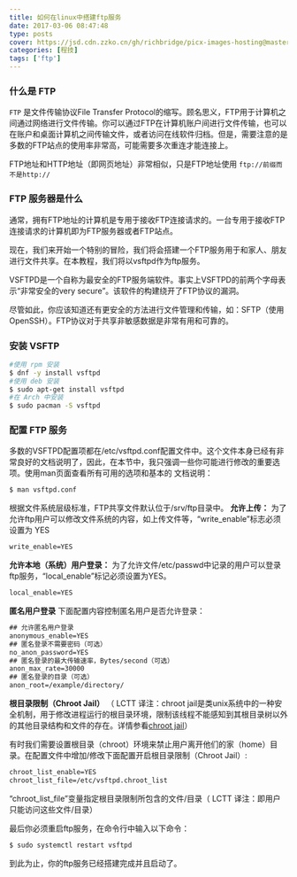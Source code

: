 ```yaml
---
title: 如何在linux中搭建ftp服务
date: 2017-03-06 08:47:48
type: posts
cover: https://jsd.cdn.zzko.cn/gh/richbridge/picx-images-hosting@master/thumbnail/audit.png
categories: [程技]
tags: ['ftp']
---
```

### 什么是 FTP
`FTP` 是文件传输协议File Transfer Protocol的缩写。顾名思义，FTP用于计算机之间通过网络进行文件传输。你可以通过FTP在计算机账户间进行文件传输，也可以在账户和桌面计算机之间传输文件，或者访问在线软件归档。但是，需要注意的是多数的FTP站点的使用率非常高，可能需要多次重连才能连接上。

<!--more-->

FTP地址和HTTP地址（即网页地址）非常相似，只是FTP地址使用 `ftp://前缀而不是http://`

### FTP 服务器是什么
通常，拥有FTP地址的计算机是专用于接收FTP连接请求的。一台专用于接收FTP连接请求的计算机即为FTP服务器或者FTP站点。

现在，我们来开始一个特别的冒险，我们将会搭建一个FTP服务用于和家人、朋友进行文件共享。在本教程，我们将以vsftpd作为ftp服务。

VSFTPD是一个自称为最安全的FTP服务端软件。事实上VSFTPD的前两个字母表示“非常安全的very secure”。该软件的构建绕开了FTP协议的漏洞。

尽管如此，你应该知道还有更安全的方法进行文件管理和传输，如：SFTP（使用OpenSSH）。FTP协议对于共享非敏感数据是非常有用和可靠的。

### 安装 VSFTP
```bash
#使用 rpm 安装
$ dnf -y install vsftpd
#使用 deb 安装
$ sudo apt-get install vsftpd
#在 Arch 中安装
$ sudo pacman -S vsftpd
```

### 配置 FTP 服务
多数的VSFTPD配置项都在/etc/vsftpd.conf配置文件中。这个文件本身已经有非常良好的文档说明了，因此，在本节中，我只强调一些你可能进行修改的重要选项。使用man页面查看所有可用的选项和基本的 文档说明：
```bash
$ man vsftpd.conf
```
根据文件系统层级标准，FTP共享文件默认位于/srv/ftp目录中。
**允许上传：**
为了允许ftp用户可以修改文件系统的内容，如上传文件等，“write_enable”标志必须设置为 YES
```xml
write_enable=YES
```
**允许本地（系统）用户登录：**
为了允许文件/etc/passwd中记录的用户可以登录ftp服务，“local_enable”标记必须设置为YES。
```xml
local_enable=YES
```
**匿名用户登录**
下面配置内容控制匿名用户是否允许登录：
```xml
## 允许匿名用户登录
anonymous_enable=YES
## 匿名登录不需要密码（可选）
no_anon_password=YES
## 匿名登录的最大传输速率，Bytes/second（可选）
anon_max_rate=30000
## 匿名登录的目录（可选）
anon_root=/example/directory/
```
**根目录限制（Chroot Jail）**
（ LCTT 译注：chroot jail是类unix系统中的一种安全机制，用于修改进程运行的根目录环境，限制该线程不能感知到其根目录树以外的其他目录结构和文件的存在。详情参看[chroot jail](https://zh.wikipedia.org/wiki/Chroot)）

有时我们需要设置根目录（chroot）环境来禁止用户离开他们的家（home）目录。在配置文件中增加/修改下面配置开启根目录限制（Chroot Jail）:
```xml
chroot_list_enable=YES
chroot_list_file=/etc/vsftpd.chroot_list
```
“chroot_list_file”变量指定根目录限制所包含的文件/目录（ LCTT 译注：即用户只能访问这些文件/目录）

最后你必须重启ftp服务，在命令行中输入以下命令：
```bash
$ sudo systemctl restart vsftpd
```
到此为止，你的ftp服务已经搭建完成并且启动了。
